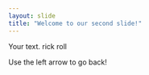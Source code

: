 ```yaml
---
layout: slide
title: "Welcome to our second slide!"
---
```

Your text. rick roll

Use the left arrow to go back!
